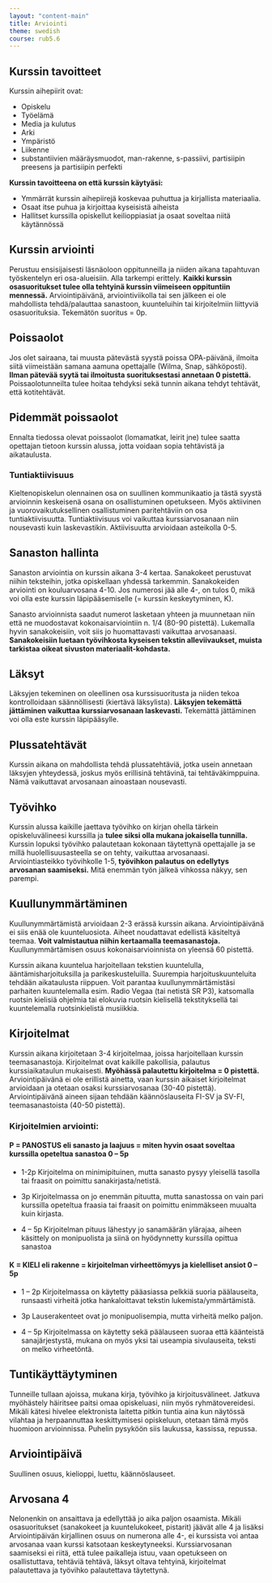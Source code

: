 ```yaml
---
layout: "content-main"
title: Arviointi
theme: swedish
course: rub5.6
---
```


## Kurssin tavoitteet

Kurssin aihepiirit ovat:

* Opiskelu
* Työelämä
* Media ja kulutus
* Arki
* Ympäristö
* Liikenne
* substantiivien määräysmuodot, man-rakenne, s-passiivi, partisiipin preesens ja partisiipin perfekti

**Kurssin tavoitteena on että kurssin käytyäsi:**

* Ymmärrät kurssin aihepiirejä koskevaa puhuttua ja kirjallista materiaalia.
* Osaat itse puhua ja kirjoittaa kyseisistä aiheista
* Hallitset kurssilla opiskellut keilioppiasiat ja osaat soveltaa niitä käytännössä

## Kurssin arviointi 
Perustuu ensisijaisesti läsnäoloon oppitunneilla ja niiden aikana tapahtuvan työskentelyn eri osa-alueisiin. Alla tarkempi erittely. **Kaikki kurssin osasuoritukset tulee olla tehtyinä kurssin viimeiseen oppituntiin mennessä.** Arviointipäivänä, arviointiviikolla tai sen jälkeen ei ole mahdollista tehdä/palauttaa sanastoon, kuunteluihin tai kirjoitelmiin liittyviä osasuorituksia. Tekemätön suoritus = 0p.

## Poissaolot
Jos olet sairaana, tai muusta pätevästä syystä poissa OPA-päivänä, ilmoita siitä viimeistään samana aamuna opettajalle (Wilma, Snap, sähköposti). **Ilman pätevää syytä tai ilmoitusta suorituksestasi annetaan 0 pistettä.** Poissaolotunneilta tulee hoitaa tehdyksi sekä tunnin aikana tehdyt tehtävät, että kotitehtävät.

## Pidemmät poissaolot
Ennalta tiedossa olevat poissaolot (lomamatkat, leirit jne) tulee saatta opettajan tietoon kurssin alussa, jotta voidaan sopia tehtävistä ja aikataulusta.

### Tuntiaktiivisuus
Kieltenopiskelun olennainen osa on suullinen kommunikaatio ja tästä syystä
arvioinnin keskeisenä osana on osallistuminen opetukseen.  Myös aktiivinen ja vuorovaikutuksellinen osallistuminen paritehtäviin on osa tuntiaktiivisuutta. Tuntiaktiivisuus voi vaikuttaa kurssiarvosanaan niin nousevasti kuin laskevastikin. Aktiivisuutta arvioidaan asteikolla 0-5.

## Sanaston hallinta
Sanaston arviointia on kurssin aikana 3-4 kertaa. Sanakokeet perustuvat niihin teksteihin,
jotka opiskellaan yhdessä tarkemmin. Sanakokeiden arviointi on kouluarvosana 4-10. Jos numerosi jää alle 4-, on tulos 0, mikä voi olla este kurssin läpipääsemiselle (= kurssin keskeytyminen, K).

Sanasto arvioinnista saadut numerot lasketaan yhteen ja muunnetaan niin että ne muodostavat
kokonaisarviointiin n. 1/4 (80-90 pistettä). Lukemalla hyvin sanakokeisiin, voit siis jo huomattavasti vaikuttaa arvosanaasi. **Sanakokeisiin luetaan työvihkosta kyseisen tekstin alleviivaukset, muista tarkistaa oikeat sivuston materiaalit-kohdasta.**

## Läksyt
Läksyjen tekeminen on oleellinen osa kurssisuoritusta ja niiden tekoa
kontrolloidaan säännöllisesti (kiertävä läksylista). **Läksyjen tekemättä jättäminen vaikuttaa kurssiarvosanaan laskevasti.** Tekemättä jättäminen voi olla este kurssin läpipääsylle.

## Plussatehtävät
Kurssin aikana on mahdollista tehdä plussatehtäviä, jotka usein annetaan läksyjen yhteydessä, joskus myös erillisinä tehtävinä, tai tehtäväkimppuina. Nämä vaikuttavat arvosanaan ainoastaan nousevasti.

## Työvihko
Kurssin alussa kaikille jaettava työvihko on kirjan ohella tärkein opiskeluvälineesi
kurssilla ja **tulee siksi olla mukana jokaisella tunnilla.** Kurssin lopuksi työvihko palautetaan kokonaan täytettynä opettajalle ja se millä huolellisuusasteella se on tehty, vaikuttaa arvosanaasi. Arviointiasteikko työvihkolle 1-5, **työvihkon palautus on edellytys arvosanan saamiseksi.** Mitä enemmän työn jälkeä vihkossa näkyy, sen parempi.

## Kuullunymmärtäminen
Kuullunymmärtämistä arvioidaan 2-3 erässä kurssin aikana. Arviointipäivänä ei siis enää
ole kuunteluosiota. Aiheet noudattavat edellistä käsiteltyä teemaa. **Voit valmistautua niihin kertaamalla teemasanastoja.** Kuullunymmärtämisen osuus kokonaisarvioinnista on yleensä 60 pistettä.

Kurssin aikana kuuntelua harjoitellaan tekstien kuuntelulla, ääntämisharjoituksilla ja parikeskusteluilla. Suurempia harjoituskuunteluita tehdään aikataulusta riippuen. Voit parantaa kuullunymmärtämistäsi parhaiten kuuntelemalla esim. Radio Vegaa (tai netistä SR P3), katsomalla ruotsin kielisiä ohjelmia tai elokuvia ruotsin kielisellä tekstityksellä tai kuuntelemalla ruotsinkielistä musiikkia. 

## Kirjoitelmat
Kurssin aikana kirjoitetaan 3-4 kirjoitelmaa, joissa harjoitellaan kurssin teemasanastoja. Kirjoitelmat ovat kaikille pakollisia, palautus kurssiaikataulun mukaisesti. **Myöhässä palautettu kirjoitelma = 0 pistettä.**  Arviointipäivänä ei ole erillistä ainetta, vaan kurssin aikaiset kirjoitelmat arvioidaan ja otetaan osaksi kurssiarvosanaa (30-40 pistettä). Arviointipäivänä aineen sijaan tehdään käännöslauseita FI-SV ja SV-FI, teemasanastoista (40-50 pistettä).

### Kirjoitelmien arviointi:

#### P = PANOSTUS eli sanasto ja laajuus = miten hyvin osaat soveltaa kurssilla opeteltua sanastoa 0 – 5p

* 1-2p Kirjoitelma on minimipituinen, mutta sanasto pysyy yleisellä tasolla tai fraasit on poimittu sanakirjasta/netistä.

* 3p Kirjoitelmassa on jo enemmän pituutta, mutta sanastossa on vain pari kurssilla opeteltua fraasia tai fraasit on poimittu enimmäkseen muualta kuin kirjasta.

* 4 – 5p Kirjoitelman pituus lähestyy jo sanamäärän ylärajaa, aiheen käsittely on monipuolista ja siinä on hyödynnetty kurssilla opittua sanastoa

#### K = KIELI eli rakenne = kirjoitelman virheettömyys ja kielelliset ansiot 0 – 5p

* 1 – 2p Kirjoitelmassa on käytetty pääasiassa pelkkiä suoria päälauseita, runsaasti virheitä jotka hankaloittavat tekstin lukemista/ymmärtämistä.

* 3p Lauserakenteet ovat jo monipuolisempia, mutta virheitä melko paljon.

* 4 – 5p Kirjoitelmassa on käytetty sekä päälauseen suoraa että käänteistä sanajärjestystä, mukana on myös yksi tai useampia sivulauseita, teksti on melko virheetöntä.


## Tuntikäyttäytyminen
Tunneille tullaan ajoissa, mukana kirja, työvihko ja kirjoitusvälineet. Jatkuva
myöhästely häiritsee paitsi omaa opiskeluasi, niin myös ryhmätovereidesi. Mikäli kätesi hivelee elektronista laitetta pitkin tuntia aina kun näytössä vilahtaa ja herpaannuttaa keskittymisesi opiskeluun, otetaan tämä myös huomioon arvioinnissa. Puhelin pysyköön siis laukussa, kassissa, repussa.

## Arviointipäivä
Suullinen osuus, kielioppi, luettu, käännöslauseet.

## Arvosana 4
Nelonenkin on ansaittava ja edellyttää jo aika paljon osaamista. Mikäli osasuoritukset (sanakokeet ja kuuntelukokeet, pistarit) jäävät alle 4 ja lisäksi Arviointipäivän kirjallinen osuus on numerona alle 4-, ei kurssista voi antaa arvosanaa vaan kurssi
katsotaan keskeytyneeksi. Kurssiarvosanan saamiseksi ei riitä, että tulee paikalleja istuu, vaan opetukseen on osallistuttava, tehtäviä tehtävä, läksyt oltava tehtyinä, kirjoitelmat palautettava ja työvihko palautettava täytettynä.

